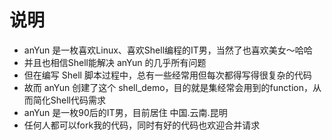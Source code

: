 # 说明
- anYun 是一枚喜欢Linux、喜欢Shell编程的IT男，当然了也喜欢美女～哈哈
- 并且也相信Shell能解决 anYun 的几乎所有问题
- 但在编写 Shell 脚本过程中，总有一些经常用但每次都得写得很复杂的代码
- 故而 anYun 创建了这个 shell_demo，目的就是集经常会用到的function，从而简化Shell代码需求
- anYun 是一枚90后的IT男，目前居住 中国.云南.昆明
- 任何人都可以fork我的代码，同时有好的代码也欢迎合并请求
